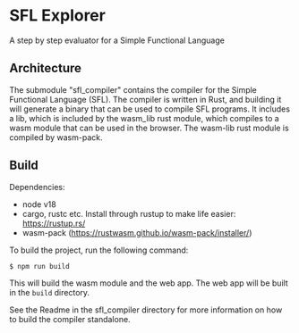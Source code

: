 # SFL Explorer
A step by step evaluator for a Simple Functional Language

## Architecture
The submodule "sfl_compiler" contains the compiler for the Simple Functional Language (SFL). The compiler is written in Rust, and building it will generate a binary that can be used to compile SFL programs. It includes a lib, which is included by the wasm_lib rust module, which compiles to a wasm module that can be used in the browser. The wasm-lib rust module is compiled by wasm-pack. 

## Build
Dependencies:
- node v18
- cargo, rustc etc. Install through rustup to make life easier: https://rustup.rs/
- wasm-pack (https://rustwasm.github.io/wasm-pack/installer/)

To build the project, run the following command:
```bash
$ npm run build
```
This will build the wasm module and the web app. The web app will be built in the `build` directory.

See the Readme in the sfl_compiler directory for more information on how to build the compiler standalone.